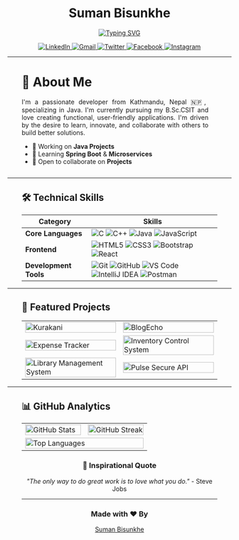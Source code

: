 <div align="center" style="margin-left: 2rem; margin-right: 2rem;">

# Suman Bisunkhe

[![Typing SVG](https://readme-typing-svg.herokuapp.com?font=Fira+Code&pause=1000&color=F7F7F7&center=true&vCenter=true&width=435&lines=Java+Enthusiast;Tech+Enthusiast;Problem+Solver;BSc.CSIT+student)](https://git.io/typing-svg)

<p align="center" style="margin-left: 2rem; margin-right: 2rem;">
  <a href="https://www.linkedin.com/in/sumanbisunkhe">
    <img src="https://img.shields.io/badge/LinkedIn-%230077B5.svg?style=for-the-badge&logo=linkedin&logoColor=white" alt="LinkedIn"/>
  </a>
  <a href="mailto:sumanbisunkhe304@gmail.com">
    <img src="https://img.shields.io/badge/Gmail-D14836?style=for-the-badge&logo=gmail&logoColor=white" alt="Gmail"/>
  </a>
  <a href="https://twitter.com/SumanBisunkhe">
    <img src="https://img.shields.io/badge/Twitter-%231DA1F2.svg?style=for-the-badge&logo=Twitter&logoColor=white" alt="Twitter"/>
  </a>
  <a href="https://www.facebook.com/profile.php?id=100071784111261">
    <img src="https://img.shields.io/badge/Facebook-%231877F2.svg?style=for-the-badge&logo=Facebook&logoColor=white" alt="Facebook"/>
  </a>
  <a href="https://www.instagram.com/suman_bisunkhe">
    <img src="https://img.shields.io/badge/Instagram-%23E4405F.svg?style=for-the-badge&logo=Instagram&logoColor=white" alt="Instagram"/>
  </a>
</p>
</div>

---

<div style="margin-left: 2rem; margin-right: 2rem;">

# 💫 About Me

<div style="display: flex; align-items: flex-start;">
  <div style="flex: 1; padding-right: 20px; text-align: justify;">
    I'm a passionate developer from Kathmandu, Nepal 🇳🇵, specializing in Java. I'm currently pursuing my B.Sc.CSIT and love creating functional, user-friendly applications. I'm driven by the desire to learn, innovate, and collaborate with others to build better solutions.

- 🔭 Working on **Java Projects**
- 🌱 Learning **Spring Boot** & **Microservices**
- 👯 Open to collaborate on **Projects**
  </div>
</div>

</div>

---

<div style="margin-left: 2rem; margin-right: 2rem;">

## 🛠️ Technical Skills

<div align="center">

| Category              | Skills                                                                                                                                                                                                                                                                                                                                                                                                                                                                                                                                                                                            |
|-----------------------|---------------------------------------------------------------------------------------------------------------------------------------------------------------------------------------------------------------------------------------------------------------------------------------------------------------------------------------------------------------------------------------------------------------------------------------------------------------------------------------------------------------------------------------------------------------------------------------------------|
| **Core Languages**    | ![C](https://img.shields.io/badge/c-%2300599C.svg?style=for-the-badge&logo=c&logoColor=white) ![C++](https://img.shields.io/badge/c++-%2300599C.svg?style=for-the-badge&logo=c%2B%2B&logoColor=white) ![Java](https://img.shields.io/badge/java-%23ED8B00.svg?style=for-the-badge&logo=openjdk&logoColor=white) ![JavaScript](https://img.shields.io/badge/javascript-%23323330.svg?style=for-the-badge&logo=javascript&logoColor=%23F7DF1E)                                                                                                                                                      |
| **Frontend**          | ![HTML5](https://img.shields.io/badge/html5-%23E34F26.svg?style=for-the-badge&logo=html5&logoColor=white) ![CSS3](https://img.shields.io/badge/css3-%231572B6.svg?style=for-the-badge&logo=css3&logoColor=white) ![Bootstrap](https://img.shields.io/badge/bootstrap-%238511FA.svg?style=for-the-badge&logo=bootstrap&logoColor=white) ![React](https://img.shields.io/badge/react-%2320232a.svg?style=for-the-badge&logo=react&logoColor=%2361DAFB)                                                                                                                                               |
| **Development Tools** | ![Git](https://img.shields.io/badge/git-%23F05033.svg?style=for-the-badge&logo=git&logoColor=white) ![GitHub](https://img.shields.io/badge/github-%23121011.svg?style=for-the-badge&logo=github&logoColor=white) ![VS Code](https://img.shields.io/badge/Visual%20Studio%20Code-0078d7.svg?style=for-the-badge&logo=visual-studio-code&logoColor=white) ![IntelliJ IDEA](https://img.shields.io/badge/IntelliJ%20IDEA-000000.svg?style=for-the-badge&logo=intellij-idea&logoColor=white) ![Postman](https://img.shields.io/badge/Postman-FF6C37?style=for-the-badge&logo=postman&logoColor=white) |
</div>

</div>

---

<div style="margin-left: 2rem; margin-right: 2rem;">

## 🚀 Featured Projects

<div align="center">
  <table>
    <tr>
      <td width="50%">
        <a href="https://github.com/sumanbisunkhe/Kurakani">
          <img width="100%" src="https://github-readme-stats.vercel.app/api/pin/?username=sumanbisunkhe&repo=Kurakani&theme=tokyonight&hide_border=true" alt="Kurakani"/>
        </a>
      </td>
      <td width="50%">
        <a href="https://github.com/sumanbisunkhe/BlogEcho">
          <img width="100%" src="https://github-readme-stats.vercel.app/api/pin/?username=sumanbisunkhe&repo=BlogEcho&theme=tokyonight&hide_border=true" alt="BlogEcho"/>
        </a>
      </td>
    </tr>
    <tr>
      <td width="50%">
        <a href="https://github.com/sumanbisunkhe/Expense-Tracker">
          <img width="100%" src="https://github-readme-stats.vercel.app/api/pin/?username=sumanbisunkhe&repo=Expense-Tracker&theme=tokyonight&hide_border=true" alt="Expense Tracker"/>
        </a>
      </td>
      <td width="50%">
        <a href="https://github.com/sumanbisunkhe/inventory-control-system">
          <img width="100%" src="https://github-readme-stats.vercel.app/api/pin/?username=sumanbisunkhe&repo=inventory-control-system&theme=tokyonight&hide_border=true" alt="Inventory Control System"/>
        </a>
      </td>
    </tr>
    <tr>
      <td width="50%">
        <a href="https://github.com/sumanbisunkhe/library-management-system">
          <img width="100%" src="https://github-readme-stats.vercel.app/api/pin/?username=sumanbisunkhe&repo=library-management-system&theme=tokyonight&hide_border=true" alt="Library Management System"/>
        </a>
      </td>
      <td width="50%">
        <a href="https://github.com/sumanbisunkhe/pulse-sercure-api">
          <img width="100%" src="https://github-readme-stats.vercel.app/api/pin/?username=sumanbisunkhe&repo=pulse-sercure-api&theme=tokyonight&hide_border=true" alt="Pulse Secure API"/>
        </a>
      </td>
    </tr>
  </table>
</div>

</div>

---

<div style="margin-left: 2rem; margin-right: 2rem;">

## 📊 GitHub Analytics

<div align="center">
<table>
  <tr>
    <td width="50%">
      <img width="100%" src="https://github-readme-stats.vercel.app/api?username=sumanbisunkhe&show_icons=true&theme=tokyonight&hide_border=true" alt="GitHub Stats"/>
    </td>
    <td width="50%">
      <img width="100%" src="https://streak-stats.demolab.com/?user=sumanbisunkhe&theme=tokyonight&hide_border=true" alt="GitHub Streak"/>
    </td>
  </tr>
  <tr>
    <td colspan="2">
      <img width="100%" src="https://github-readme-stats.vercel.app/api/top-langs/?username=sumanbisunkhe&layout=compact&theme=tokyonight&hide_border=true&card_width=850" alt="Top Languages"/>
    </td>
  </tr>
</table>
</div>

</div>

<div align="center" style="margin-left: 2rem; margin-right: 2rem;">

### 💭 Inspirational Quote

*"The only way to do great work is to love what you do."* - Steve Jobs

---

### Made with ❤️ By

[Suman Bisunkhe](https://github.com/sumanbisunkhe)

</div>
